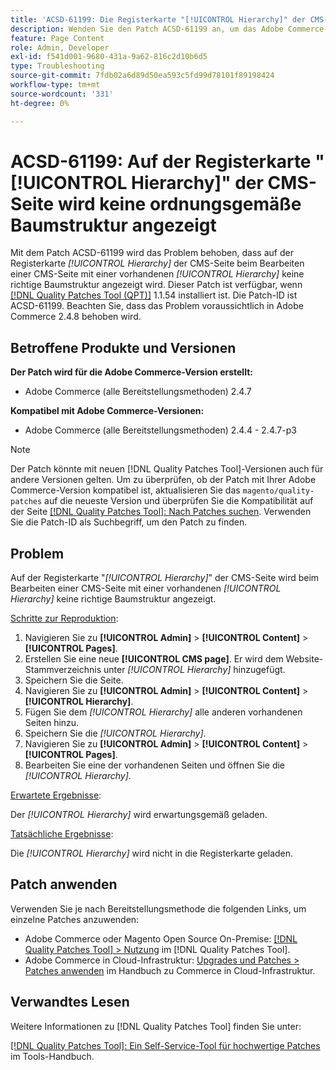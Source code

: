 ```yaml
---
title: 'ACSD-61199: Die Registerkarte "[!UICONTROL Hierarchy]" der CMS-Seite zeigt keine ordnungsgemäße Baumstruktur an'
description: Wenden Sie den Patch ACSD-61199 an, um das Adobe Commerce-Problem zu beheben, bei dem auf der Registerkarte *[!UICONTROL Hierarchy]* der CMS-Seite beim Bearbeiten einer CMS-Seite mit einer vorhandenen *[!UICONTROL Hierarchy]* keine richtige Baumstruktur angezeigt wird.
feature: Page Content
role: Admin, Developer
exl-id: f541d001-9680-431a-9a62-816c2d10b6d5
type: Troubleshooting
source-git-commit: 7fdb02a6d89d50ea593c5fd99d78101f89198424
workflow-type: tm+mt
source-wordcount: '331'
ht-degree: 0%

---
```


# ACSD-61199: Auf der Registerkarte &quot;[!UICONTROL Hierarchy]&quot; der CMS-Seite wird keine ordnungsgemäße Baumstruktur angezeigt

Mit dem Patch ACSD-61199 wird das Problem behoben, dass auf der Registerkarte *[!UICONTROL Hierarchy]* der CMS-Seite beim Bearbeiten einer CMS-Seite mit einer vorhandenen *[!UICONTROL Hierarchy]* keine richtige Baumstruktur angezeigt wird. Dieser Patch ist verfügbar, wenn [[!DNL Quality Patches Tool (QPT)]](/help/tools/quality-patches-tool/quality-patches-tool-to-self-serve-quality-patches.md) 1.1.54 installiert ist. Die Patch-ID ist ACSD-61199. Beachten Sie, dass das Problem voraussichtlich in Adobe Commerce 2.4.8 behoben wird.

## Betroffene Produkte und Versionen

**Der Patch wird für die Adobe Commerce-Version erstellt:**

* Adobe Commerce (alle Bereitstellungsmethoden) 2.4.7

**Kompatibel mit Adobe Commerce-Versionen:**

* Adobe Commerce (alle Bereitstellungsmethoden) 2.4.4 - 2.4.7-p3

>[!NOTE]
>
>Der Patch könnte mit neuen [!DNL Quality Patches Tool]-Versionen auch für andere Versionen gelten. Um zu überprüfen, ob der Patch mit Ihrer Adobe Commerce-Version kompatibel ist, aktualisieren Sie das `magento/quality-patches` auf die neueste Version und überprüfen Sie die Kompatibilität auf der Seite [[!DNL Quality Patches Tool]: Nach Patches suchen](https://experienceleague.adobe.com/tools/commerce-quality-patches/index.html). Verwenden Sie die Patch-ID als Suchbegriff, um den Patch zu finden.

## Problem

Auf der Registerkarte &quot;*[!UICONTROL Hierarchy]*&quot; der CMS-Seite wird beim Bearbeiten einer CMS-Seite mit einer vorhandenen *[!UICONTROL Hierarchy]* keine richtige Baumstruktur angezeigt.

<u>Schritte zur Reproduktion</u>:

1. Navigieren Sie zu **[!UICONTROL Admin]** > **[!UICONTROL Content]** > **[!UICONTROL Pages]**.
1. Erstellen Sie eine neue **[!UICONTROL CMS page]**. Er wird dem Website-Stammverzeichnis unter *[!UICONTROL Hierarchy]* hinzugefügt.
1. Speichern Sie die Seite.
1. Navigieren Sie zu **[!UICONTROL Admin]** > **[!UICONTROL Content]** > **[!UICONTROL Hierarchy]**.
1. Fügen Sie dem *[!UICONTROL Hierarchy]* alle anderen vorhandenen Seiten hinzu.
1. Speichern Sie die *[!UICONTROL Hierarchy]*.
1. Navigieren Sie zu **[!UICONTROL Admin]** > **[!UICONTROL Content]** > **[!UICONTROL Pages]**.
1. Bearbeiten Sie eine der vorhandenen Seiten und öffnen Sie die *[!UICONTROL Hierarchy]*.

<u>Erwartete Ergebnisse</u>:

Der *[!UICONTROL Hierarchy]* wird erwartungsgemäß geladen.

<u>Tatsächliche Ergebnisse</u>:

Die *[!UICONTROL Hierarchy]* wird nicht in die Registerkarte geladen.

## Patch anwenden

Verwenden Sie je nach Bereitstellungsmethode die folgenden Links, um einzelne Patches anzuwenden:

* Adobe Commerce oder Magento Open Source On-Premise: [[!DNL Quality Patches Tool] > Nutzung](/help/tools/quality-patches-tool/usage.md) im [!DNL Quality Patches Tool].
* Adobe Commerce in Cloud-Infrastruktur: [Upgrades und Patches > Patches anwenden](https://experienceleague.adobe.com/docs/commerce-cloud-service/user-guide/develop/upgrade/apply-patches.html) im Handbuch zu Commerce in Cloud-Infrastruktur.

## Verwandtes Lesen

Weitere Informationen zu [!DNL Quality Patches Tool] finden Sie unter:

[[!DNL Quality Patches Tool]: Ein Self-Service-Tool für hochwertige Patches](/help/tools/quality-patches-tool/quality-patches-tool-to-self-serve-quality-patches.md) im Tools-Handbuch.
